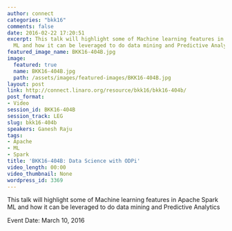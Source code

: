 ```yaml
---
author: connect
categories: "bkk16"
comments: false
date: 2016-02-22 17:20:51
excerpt: This talk will highlight some of Machine learning features in Apache Spark
  ML and how it can be leveraged to do data mining and Predictive Analytics
featured_image_name: BKK16-404B.jpg
image:
  featured: true
  name: BKK16-404B.jpg
  path: /assets/images/featured-images/BKK16-404B.jpg
layout: post
link: http://connect.linaro.org/resource/bkk16/bkk16-404b/
post_format:
- Video
session_id: BKK16-404B
session_track: LEG
slug: bkk16-404b
speakers: Ganesh Raju
tags:
- Apache
- ML
- Spark
title: 'BKK16-404B: Data Science with ODPi'
video_length: 00:00
video_thumbnail: None
wordpress_id: 3369
---
```


This talk will highlight some of Machine learning features in Apache Spark ML and how it can be leveraged to do data mining and Predictive Analytics

Event Date: March 10, 2016